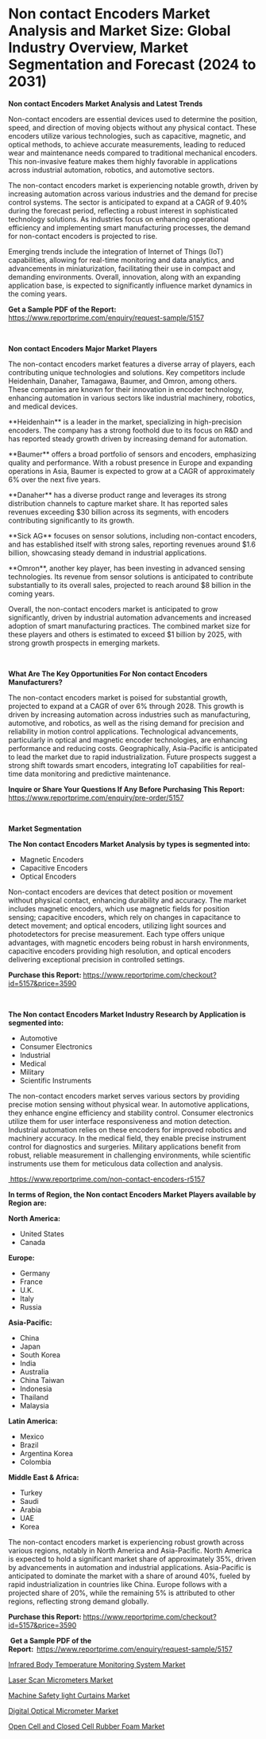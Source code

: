 <p><h1>Non contact Encoders Market Analysis and Market Size: Global Industry Overview, Market Segmentation and Forecast (2024 to 2031)</h1></p><p><strong>Non contact Encoders Market Analysis and Latest Trends</strong></p>
<p><p>Non-contact encoders are essential devices used to determine the position, speed, and direction of moving objects without any physical contact. These encoders utilize various technologies, such as capacitive, magnetic, and optical methods, to achieve accurate measurements, leading to reduced wear and maintenance needs compared to traditional mechanical encoders. This non-invasive feature makes them highly favorable in applications across industrial automation, robotics, and automotive sectors.</p><p>The non-contact encoders market is experiencing notable growth, driven by increasing automation across various industries and the demand for precise control systems. The sector is anticipated to expand at a CAGR of 9.40% during the forecast period, reflecting a robust interest in sophisticated technology solutions. As industries focus on enhancing operational efficiency and implementing smart manufacturing processes, the demand for non-contact encoders is projected to rise. </p><p>Emerging trends include the integration of Internet of Things (IoT) capabilities, allowing for real-time monitoring and data analytics, and advancements in miniaturization, facilitating their use in compact and demanding environments. Overall, innovation, along with an expanding application base, is expected to significantly influence market dynamics in the coming years.</p></p>
<p><strong>Get a Sample PDF of the Report:&nbsp;</strong> <a href="https://www.reportprime.com/enquiry/request-sample/5157">https://www.reportprime.com/enquiry/request-sample/5157</a></p>
<p>&nbsp;</p>
<p><strong>Non contact Encoders Major Market Players</strong></p>
<p><p>The non-contact encoders market features a diverse array of players, each contributing unique technologies and solutions. Key competitors include Heidenhain, Danaher, Tamagawa, Baumer, and Omron, among others. These companies are known for their innovation in encoder technology, enhancing automation in various sectors like industrial machinery, robotics, and medical devices.</p><p>**Heidenhain** is a leader in the market, specializing in high-precision encoders. The company has a strong foothold due to its focus on R&D and has reported steady growth driven by increasing demand for automation.</p><p>**Baumer** offers a broad portfolio of sensors and encoders, emphasizing quality and performance. With a robust presence in Europe and expanding operations in Asia, Baumer is expected to grow at a CAGR of approximately 6% over the next five years. </p><p>**Danaher** has a diverse product range and leverages its strong distribution channels to capture market share. It has reported sales revenues exceeding $30 billion across its segments, with encoders contributing significantly to its growth.</p><p>**Sick AG** focuses on sensor solutions, including non-contact encoders, and has established itself with strong sales, reporting revenues around $1.6 billion, showcasing steady demand in industrial applications.</p><p>**Omron**, another key player, has been investing in advanced sensing technologies. Its revenue from sensor solutions is anticipated to contribute substantially to its overall sales, projected to reach around $8 billion in the coming years.</p><p>Overall, the non-contact encoders market is anticipated to grow significantly, driven by industrial automation advancements and increased adoption of smart manufacturing practices. The combined market size for these players and others is estimated to exceed $1 billion by 2025, with strong growth prospects in emerging markets.</p></p>
<p>&nbsp;</p>
<p><strong>What Are The Key Opportunities For Non contact Encoders Manufacturers?</strong></p>
<p><p>The non-contact encoders market is poised for substantial growth, projected to expand at a CAGR of over 6% through 2028. This growth is driven by increasing automation across industries such as manufacturing, automotive, and robotics, as well as the rising demand for precision and reliability in motion control applications. Technological advancements, particularly in optical and magnetic encoder technologies, are enhancing performance and reducing costs. Geographically, Asia-Pacific is anticipated to lead the market due to rapid industrialization. Future prospects suggest a strong shift towards smart encoders, integrating IoT capabilities for real-time data monitoring and predictive maintenance.</p></p>
<p><strong>Inquire or Share Your Questions If Any Before Purchasing This Report:</strong> <a href="https://www.reportprime.com/enquiry/pre-order/5157">https://www.reportprime.com/enquiry/pre-order/5157</a></p>
<p>&nbsp;</p>
<p><strong>Market Segmentation</strong></p>
<p><strong>The Non contact Encoders Market Analysis by types is segmented into:</strong></p>
<p><ul><li>Magnetic Encoders</li><li>Capacitive Encoders</li><li>Optical Encoders</li></ul></p>
<p><p>Non-contact encoders are devices that detect position or movement without physical contact, enhancing durability and accuracy. The market includes magnetic encoders, which use magnetic fields for position sensing; capacitive encoders, which rely on changes in capacitance to detect movement; and optical encoders, utilizing light sources and photodetectors for precise measurement. Each type offers unique advantages, with magnetic encoders being robust in harsh environments, capacitive encoders providing high resolution, and optical encoders delivering exceptional precision in controlled settings.</p></p>
<p><strong>Purchase this Report:&nbsp;</strong><a href="https://www.reportprime.com/checkout?id=5157&price=3590">https://www.reportprime.com/checkout?id=5157&price=3590</a></p>
<p>&nbsp;</p>
<p><strong>The Non contact Encoders Market Industry Research by Application is segmented into:</strong></p>
<p><ul><li>Automotive</li><li>Consumer Electronics</li><li>Industrial</li><li>Medical</li><li>Military</li><li>Scientific Instruments</li></ul></p>
<p><p>The non-contact encoders market serves various sectors by providing precise motion sensing without physical wear. In automotive applications, they enhance engine efficiency and stability control. Consumer electronics utilize them for user interface responsiveness and motion detection. Industrial automation relies on these encoders for improved robotics and machinery accuracy. In the medical field, they enable precise instrument control for diagnostics and surgeries. Military applications benefit from robust, reliable measurement in challenging environments, while scientific instruments use them for meticulous data collection and analysis.</p></p>
<p><a href="https://www.reportprime.com/non-contact-encoders-r5157">&nbsp;https://www.reportprime.com/non-contact-encoders-r5157</a></p>
<p><strong>In terms of Region, the Non contact Encoders Market Players available by Region are:</strong></p>
<p>
    <p> <strong> North America: </strong>
        <ul>
            <li>United States</li>
            <li>Canada</li>
        </ul>
        </p> 
    <p> <strong> Europe: </strong>
        <ul>
            <li>Germany</li>
            <li>France</li>
            <li>U.K.</li>
            <li>Italy</li>
            <li>Russia</li>
        </ul>
        </p> 
    <p> <strong> Asia-Pacific: </strong>
        <ul>
            <li>China</li>
            <li>Japan</li>
            <li>South Korea</li>
            <li>India</li>
            <li>Australia</li>
            <li>China Taiwan</li>
            <li>Indonesia</li>
            <li>Thailand</li>
            <li>Malaysia</li>
        </ul>
        </p> 
    <p> <strong> Latin America: </strong>
        <ul>
            <li>Mexico</li>
            <li>Brazil</li>
            <li>Argentina Korea</li>
            <li>Colombia</li>
        </ul>
        </p> 
    <p> <strong> Middle East & Africa: </strong>
        <ul>
            <li>Turkey</li>
            <li>Saudi</li>
            <li>Arabia</li>
            <li>UAE</li>
            <li>Korea</li>
        </ul>
    </p>
    </p>
<p><p>The non-contact encoders market is experiencing robust growth across various regions, notably in North America and Asia-Pacific. North America is expected to hold a significant market share of approximately 35%, driven by advancements in automation and industrial applications. Asia-Pacific is anticipated to dominate the market with a share of around 40%, fueled by rapid industrialization in countries like China. Europe follows with a projected share of 20%, while the remaining 5% is attributed to other regions, reflecting strong demand globally.</p></p>
<p><strong>Purchase this Report: </strong><a href="https://www.reportprime.com/checkout?id=5157&price=3590">https://www.reportprime.com/checkout?id=5157&price=3590</a></p>
<p>&nbsp;<strong>Get a Sample PDF of the Report:&nbsp;&nbsp;</strong><a href="https://www.reportprime.com/enquiry/request-sample/5157">https://www.reportprime.com/enquiry/request-sample/5157</a></p>
<p><strong></strong></p>
<p><p><a href="https://issuu.com/reportprime-2/docs/infrared-body-temperature-monitorin_ca8f8ca788e9c2">Infrared Body Temperature Monitoring System Market</a></p><p><a href="https://www.linkedin.com/pulse/laser-scan-micrometers-market-global-insights-regional-radse?trackingId=IpHRwThHRzyk1vNhg8oUjg%3D%3D">Laser Scan Micrometers Market</a></p><p><a href="https://www.linkedin.com/pulse/emerging-market-trends-regional-analysis-machine-safety-light-qx1de?trackingId=GByyhCq8TWqJ4OpjUMzRQA%3D%3D">Machine Safety light Curtains Market</a></p><p><a href="https://www.linkedin.com/pulse/digital-optical-micrometer-market-size-share-analysis-3yige?trackingId=SwBjJjZ3T3mq1wQfG9Bong%3D%3D">Digital Optical Micrometer Market</a></p><p><a href="https://issuu.com/reportprime-2/docs/open-cell-and-closed-cell-rubber-fo_218fbde9f05070">Open Cell and Closed Cell Rubber Foam Market</a></p></p>